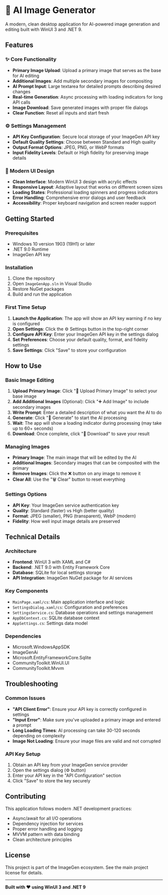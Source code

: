 # 🎨 AI Image Generator

A modern, clean desktop application for AI-powered image generation and editing built with WinUI 3 and .NET 9.

## Features

### ✨ Core Functionality
- **Primary Image Upload**: Upload a primary image that serves as the base for AI editing
- **Additional Images**: Add multiple secondary images for compositing
- **AI Prompt Input**: Large textarea for detailed prompts describing desired changes
- **Real-time Generation**: Async processing with loading indicators for long API calls
- **Image Download**: Save generated images with proper file dialogs
- **Clear Function**: Reset all inputs and start fresh

### ⚙️ Settings Management
- **API Key Configuration**: Secure local storage of your ImageGen API key
- **Default Quality Settings**: Choose between Standard and High quality
- **Output Format Options**: JPEG, PNG, or WebP formats
- **Input Fidelity Levels**: Default or High fidelity for preserving image details

### 🎨 Modern UI Design
- **Clean Interface**: Modern WinUI 3 design with acrylic effects
- **Responsive Layout**: Adaptive layout that works on different screen sizes
- **Loading States**: Professional loading spinners and progress indicators
- **Error Handling**: Comprehensive error dialogs and user feedback
- **Accessibility**: Proper keyboard navigation and screen reader support

## Getting Started

### Prerequisites
- Windows 10 version 1903 (19H1) or later
- .NET 9.0 Runtime
- ImageGen API key

### Installation
1. Clone the repository
2. Open `ImageGenApp.sln` in Visual Studio
3. Restore NuGet packages
4. Build and run the application

### First Time Setup
1. **Launch the Application**: The app will show an API key warning if no key is configured
2. **Open Settings**: Click the ⚙️ Settings button in the top-right corner
3. **Configure API Key**: Enter your ImageGen API key in the settings dialog
4. **Set Preferences**: Choose your default quality, format, and fidelity settings
5. **Save Settings**: Click "Save" to store your configuration

## How to Use

### Basic Image Editing
1. **Upload Primary Image**: Click "📁 Upload Primary Image" to select your base image
2. **Add Additional Images** (Optional): Click "➕ Add Image" to include secondary images
3. **Write Prompt**: Enter a detailed description of what you want the AI to do
4. **Generate**: Click "🚀 Generate" to start the AI processing
5. **Wait**: The app will show a loading indicator during processing (may take up to 60+ seconds)
6. **Download**: Once complete, click "💾 Download" to save your result

### Managing Images
- **Primary Image**: The main image that will be edited by the AI
- **Additional Images**: Secondary images that can be composited with the primary
- **Remove Images**: Click the ❌ button on any image to remove it
- **Clear All**: Use the "🗑️ Clear" button to reset everything

### Settings Options
- **API Key**: Your ImageGen service authentication key
- **Quality**: Standard (faster) vs High (better quality)
- **Format**: JPEG (smaller), PNG (transparent), WebP (modern)
- **Fidelity**: How well input image details are preserved

## Technical Details

### Architecture
- **Frontend**: WinUI 3 with XAML and C#
- **Backend**: .NET 9.0 with Entity Framework Core
- **Database**: SQLite for local settings storage
- **API Integration**: ImageGen NuGet package for AI services

### Key Components
- `MainPage.xaml/cs`: Main application interface and logic
- `SettingsDialog.xaml/cs`: Configuration and preferences
- `SettingsService.cs`: Database operations and settings management
- `AppDbContext.cs`: SQLite database context
- `AppSettings.cs`: Settings data model

### Dependencies
- Microsoft.WindowsAppSDK
- ImageGenAi
- Microsoft.EntityFrameworkCore.Sqlite
- CommunityToolkit.WinUI.UI
- CommunityToolkit.Mvvm

## Troubleshooting

### Common Issues
- **"API Client Error"**: Ensure your API key is correctly configured in settings
- **"Input Error"**: Make sure you've uploaded a primary image and entered a prompt
- **Long Loading Times**: AI processing can take 30-120 seconds depending on complexity
- **Image Not Loading**: Ensure your image files are valid and not corrupted

### API Key Setup
1. Obtain an API key from your ImageGen service provider
2. Open the settings dialog (⚙️ button)
3. Enter your API key in the "API Configuration" section
4. Click "Save" to store the key securely

## Contributing

This application follows modern .NET development practices:
- Async/await for all I/O operations
- Dependency injection for services
- Proper error handling and logging
- MVVM pattern with data binding
- Clean architecture principles

## License

This project is part of the ImageGen ecosystem. See the main project license for details.

---

**Built with ❤️ using WinUI 3 and .NET 9**
